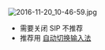 
![2016-11-20_10-46-59.jpg](https://cdn.uptmr.com/upupmo-article/mac/basic/mac-system-42-abc-input.png)


- 需要关闭 SIP 不推荐
- 推荐用 [自动切换输入法](https://www.uptmr.com/subject?cpid=111111111111111211)
